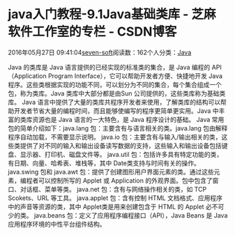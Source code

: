 
# java入门教程-9.1Java基础类库 -  芝麻软件工作室的专栏 - CSDN博客


2016年05月27日 09:41:04[seven-soft](https://me.csdn.net/softn)阅读数：162个人分类：[Java																](https://blog.csdn.net/softn/article/category/6242590)



Java 的类库是 Java 语言提供的已经实现的标准类的集合，是 Java 编程的 API（Application Program Interface），它可以帮助开发者方便、快捷地开发 Java 程序。这些类根据实现的功能不同，可以划分为不同的集合，每个集合组成一个包，称为类库。Java
 类库中大部分都是由Sun 公司提供的，这些类库称为基础类库。
Java 语言中提供了大量的类库共程序开发者来使用，了解类库的结构可以帮助开发者节省大量的编程时间，而且能够使编写的程序更简单更实用。Java 中丰富的类库资源也是 Java 语言的一大特色，是 Java 程序设计的基础。
Java 常用包的简单介绍如下：java.lang 包：主要含有与语言相关的类。java.lang 包由解释程序自动加载，不需要显示说明。
java.io 包：主要含有与输入/输出相关的类，这些类提供了对不同的输入和输出设备读写数据的支持，这些输入和输出设备包括键盘、显示器、打印机、磁盘文件等。
java.util 包：包括许多具有特定功能的类，有日期、向量、哈希表、堆栈等，其中 Date类支持与时间有关的操作。
java.swing 包和 java.awt 包：提供了创建图形用户界面元素的类。通过这些元素，编程者可以控制所写的 Applet 或 Application 的外观界面。包中包含了窗口、对话框、菜单等类。
java.net 包：含有与网络操作相关的类，如 TCP Scokets、URL 等工具。
java.applet 包：含有控制 HTML 文档格式、应用程序中的声音等资源的类，其中 Applet类是用来创建包含于 HTML 的 Applet 必不可少的类。
java.beans 包：定义了应用程序编程接口（API），Java Beans 是 Java 应用程序环境的中性平台组件结构。

